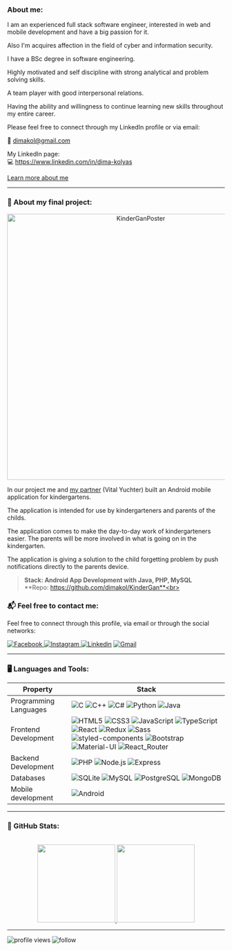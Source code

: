 <p align="center">
  
  ### About me:
  
</p>

I am an experienced full stack software engineer,
interested in web and mobile development and have a big passion for it.

Also I'm acquires affection in the field of cyber and information security.

I have a BSc degree in software engineering.

Highly motivated and self discipline with strong analytical and problem solving skills.

A team player with good interpersonal relations.

Having the ability and willingness to continue learning new skills throughout my entire career.

Please feel free to connect through my LinkedIn profile or via email: <br/>

📧 dimakol@gmail.com <br/>

My LinkedIn page:<br/>
💻 https://www.linkedin.com/in/dima-kolyas

[Learn more about me](https://dimakol.github.io/)

---

### 🔬 About my final project:

<p align="center">
<img src="assets/final_project/poster.jpg" alt="KinderGanPoster" width="603" height="615"/>
</p>

In our project me and [my partner](https://github.com/vyvital) (Vital Yuchter) built an Android mobile application for kindergartens.

The application is intended for use by kindergarteners and parents of the childs.

The application comes to make the day-to-day work of kindergarteners easier.
The parents will be more involved in what is going on in the kindergarten.

The application is giving a solution to the child forgetting problem by push notifications directly to the parents device.

> **Stack: Android App Development with Java, PHP, MySQL**<br> 
> **Repo: https://github.com/dimakol/KinderGan**<br>

### 📬 Feel free to contact me:

<p>
Feel free to connect through this profile, via email or
through the social networks:
</p>

<p>
  <a href="https://www.facebook.com/dima.kolyas">
    <img alt="Facebook" src="https://img.shields.io/badge/Facebook-1877f2?logo=Facebook&logoColor=white&style=for-the-badge" />
  </a>
  <a href="https://www.instagram.com/dima.kolyas/">
    <img alt="Instagram" src="https://img.shields.io/badge/Instagram-E4405F?logo=instagram&logoColor=white&style=for-the-badge" />
  </a>
  <a href="https://www.linkedin.com/in/dima-kolyas/"><img alt="Linkedin" src="https://img.shields.io/badge/linkedin-0077B5?logo=linkedin&logoColor=white&style=for-the-badge" /></a>
  <a href="mailto:dimakol@gmail.com"><img alt="Gmail" src="https://img.shields.io/badge/Mail-EA4335?logo=Gmail&logoColor=white&style=for-the-badge" /></a>
</p>

---

### 🖥️ Languages and Tools:

| Property                     | Stack                                                                                                                                                                                                                                                                                                                                                                                                                                                                                                                                                                                                                                                                                                                                                                          |
| ---------------------------- | ----------------------------------------------------------------------------------------------------------------------------------------------------------------------------------------------------------------------------------------------------------------------------------------------------------------------------------------------------------------------------------------------------------------------------------------------------------------------------------------------------------------------------------------------------------------------------------------------------------------------------------------------------------------------------------------------------------------------------------------------------------------------------- |
| Programming Languages        | ![C](https://img.shields.io/badge/C-A8B9CC?logo=C&logoColor=white&style=for-the-badge) ![C++](https://img.shields.io/badge/C%2B%2B-00599C?style=for-the-badge&logo=c%2B%2B&logoColor=white) ![C#](https://img.shields.io/badge/C%23-239120?style=for-the-badge&logo=c-sharp&logoColor=white) ![Python](https://img.shields.io/badge/Python-3776AB?logo=Python&logoColor=white&style=for-the-badge) ![Java](https://img.shields.io/badge/Java-ED8B00?style=for-the-badge&logo=openjdk&logoColor=white)                                                                                                                                                    |
| Frontend Development         | ![HTML5](https://img.shields.io/badge/HTML5-E34F26?style=for-the-badge&logo=html5&logoColor=white) ![CSS3](https://img.shields.io/badge/CSS3-1572B6?style=for-the-badge&logo=css3&logoColor=white) ![JavaScript](https://img.shields.io/badge/JavaScript-F7DF1E?logo=JavaScript&logoColor=white&style=for-the-badge) ![TypeScript](https://img.shields.io/badge/TypeScript-007ACC?style=for-the-badge&logo=typescript&logoColor=white) ![React](https://img.shields.io/badge/React-20232A?style=for-the-badge&logo=react&logoColor=61DAFB) ![Redux](	https://img.shields.io/badge/Redux-593D88?style=for-the-badge&logo=redux&logoColor=white) ![Sass](https://img.shields.io/badge/Sass-CC6699?style=for-the-badge&logo=sass&logoColor=white) ![styled-components](https://img.shields.io/badge/styled--components-DB7093?style=for-the-badge&logo=styled-components&logoColor=white) ![Bootstrap](https://img.shields.io/badge/Bootstrap-563D7C?style=for-the-badge&logo=bootstrap&logoColor=white) ![Material-UI](https://img.shields.io/badge/Material--UI-0081CB?style=for-the-badge&logo=material-ui&logoColor=white) ![React_Router](https://img.shields.io/badge/React_Router-CA4245?style=for-the-badge&logo=react-router&logoColor=white)                                                                                                                                                                                                                                                                                                                                                      |
| Backend Development           | ![PHP](https://img.shields.io/badge/PHP-777BB4?style=for-the-badge&logo=php&logoColor=white) ![Node.js](https://img.shields.io/badge/Node.js-339933?logo=Node.js&logoColor=white&style=for-the-badge) ![Express](	https://img.shields.io/badge/Express.js-404D59?style=for-the-badge)                                                                                                                                                                                                                                                                                                                                                                                                                                                                                                                                                             |
| Databases                    | ![SQLite](https://img.shields.io/badge/SQLite-07405E?style=for-the-badge&logo=sqlite&logoColor=white) ![MySQL](https://img.shields.io/badge/MySQL-005C84?style=for-the-badge&logo=mysql&logoColor=white) ![PostgreSQL](https://img.shields.io/badge/PostgreSQL-316192?style=for-the-badge&logo=postgresql&logoColor=white) ![MongoDB](https://img.shields.io/badge/MongoDB-47A248?logo=MongoDB&logoColor=white&style=for-the-badge)                                                                                                                                                                                                                                                                                                                                                                                                                                                                                                                                                               |
| Mobile development | ![Android](https://img.shields.io/badge/Android-3DDC84?style=for-the-badge&logo=android&logoColor=white)                                                                                                                                                                                                                                                                                                                                                                                                                                                                                                                                                          |

---

### 🏅 GitHub Stats:

<p align="center"><br>
<a href="https://github.com/dimakol">
  <img height="180em" src="https://github-readme-stats-eight-theta.vercel.app/api?username=dimakol&show_icons=true&theme=algolia&include_all_commits=true&count_private=true"/>
  <img height="180em" src="https://github-readme-stats-eight-theta.vercel.app/api/top-langs/?username=dimakol&layout=compact&langs_count=8&theme=algolia"/>
</a>
</p>

---

<img src="https://komarev.com/ghpvc/?username=dimakol" alt="profile views" />
<img src="https://img.shields.io/github/followers/dimakol?style=social&label=Follow" alt="follow" />
